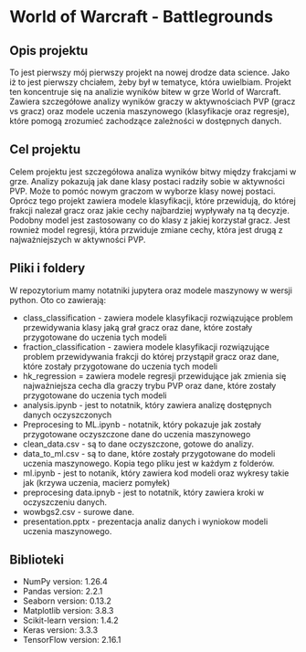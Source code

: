 # World  of Warcraft - Battlegrounds
## Opis projektu
To jest pierwszy mój pierwszy projekt na nowej drodze data science. Jako iż to jest pierwszy chciałem, żeby był w tematyce, która uwielbiam. Projekt ten koncentruje się na analizie wyników bitew w grze World of Warcraft. Zawiera szczegółowe analizy wyników graczy w aktywnościach PVP (gracz vs gracz) oraz modele uczenia maszynowego (klasyfikacje oraz regresje), które pomogą zrozumieć zachodzące zależności w dostępnych danych.
## Cel projektu 
Celem projektu jest szczegółowa analiza wyników bitwy między frakcjami w grze. Analizy pokazują jak dane klasy postaci radziły sobie w aktywności PVP. Może to pomóc nowym graczom w wyborze klasy nowej postaci. Oprócz tego projekt zawiera modele klasyfikacji, które przewidują, do której frakcji nalezał gracz oraz jakie cechy najbardziej wypływały na tą decyzje. Podobny model jest zastosowany co do klasy z jakiej korzystał gracz. Jest rownież model regresji, która przwiduje zmiane cechy, która jest drugą z najważniejszych w aktywności PVP.
## Pliki i foldery
W repozytorium mamy notatniki jupytera oraz modele maszynowy w wersji python. Oto co zawierają:
- class_classification - zawiera modele klasyfikacji rozwiązujące problem przewidywania klasy jaką grał gracz oraz dane, które zostały przygotowane do uczenia tych modeli
- fraction_classification - zawiera modele klasyfikacji rozwiązujące problem przewidywania frakcji do której przystąpił gracz oraz dane, które zostały przygotowane do uczenia tych modeli
- hk_regression = zawiera modele regresji przewidujące jak zmienia się najważniejsza cecha dla graczy trybu PVP oraz dane, które zostały przygotowane do uczenia tych modeli
- analysis.ipynb - jest to notatnik, który zawiera analizę dostępnych danych oczyszczonych
- Preprocesing to ML.ipynb - notatnik, który pokazuje jak zostały przygotowane oczyszczone dane do uczenia maszynowego
- clean_data.csv - są to dane oczyszczone, gotowe do analizy.
- data_to_ml.csv - są to dane, które zostały przygotowane do modeli uczenia maszynowego. Kopia tego pliku jest w każdym z folderów.
- ml.ipynb -  jest to notanik, który zawiera kod modeli oraz wykresy takie jak (krzywa uczenia, macierz pomyłek)
- preprocesing data.ipnyb - jest to notatnik, który zawiera kroki w oczyszczeniu danych.
- wowbgs2.csv - surowe dane.
- presentation.pptx - prezentacja analiz danych i wyniokow modeli uczenia maszynowego. 
## Biblioteki
- NumPy version: 1.26.4
- Pandas version: 2.2.1
- Seaborn version: 0.13.2
- Matplotlib version: 3.8.3
- Scikit-learn version: 1.4.2
- Keras version: 3.3.3
- TensorFlow version: 2.16.1
